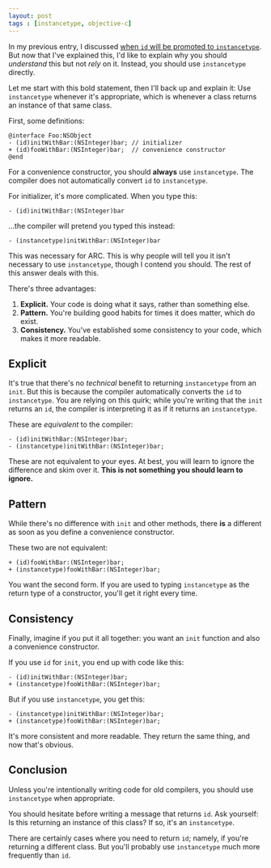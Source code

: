 ```yaml
---
layout: post
tags : [instancetype, objective-c]
---
```


In my previous entry, I discussed [when `id` will be promoted to `instancetype`][1]. But now that I've explained this, I'd like to explain why you should *understand* this but not *rely* on it. Instead, you should use `instancetype` directly.

Let me start with this bold statement, then I'll back up and explain it: Use `instancetype` whenever it's appropriate, which is whenever a class returns an instance of that same class.

First, some definitions:

    @interface Foo:NSObject
    - (id)initWithBar:(NSInteger)bar; // initializer
    + (id)fooWithBar:(NSInteger)bar;  // convenience constructor
    @end

For a convenience constructor, you should **always** use `instancetype`. The compiler does not automatically convert `id` to `instancetype`.

For initializer, it's more complicated. When you type this:

    - (id)initWithBar:(NSInteger)bar

…the compiler will pretend you typed this instead:

    - (instancetype)initWithBar:(NSInteger)bar

This was necessary for ARC. This is why people will tell you it isn't necessary to use `instancetype`, though I contend you should. The rest of this answer deals with this.

There's three advantages:

1. **Explicit.** Your code is doing what it says, rather than something else.
2. **Pattern.** You're building good habits for times it does matter, which do exist.
3. **Consistency.** You've established some consistency to your code, which makes it more readable.

## Explicit ##

It's true that there's no *technical* benefit to returning `instancetype` from an `init`. But this is because the compiler automatically converts the `id` to `instancetype`. You are relying on this quirk; while you're writing that the `init` returns an `id`, the compiler is interpreting it as if it returns an `instancetype`.

These are *equivalent* to the compiler:

    - (id)initWithBar:(NSInteger)bar;
    - (instancetype)initWithBar:(NSInteger)bar;

These are not equivalent to your eyes. At best, you will learn to ignore the difference and skim over it. **This is not something you should learn to ignore.**

## Pattern ##

While there's no difference with `init` and other methods, there **is** a different as soon as you define a convenience constructor.

These two are not equivalent:

    + (id)fooWithBar:(NSInteger)bar;
    + (instancetype)fooWithBar:(NSInteger)bar;

You want the second form. If you are used to typing `instancetype` as the return type of a constructor, you'll get it right every time.

## Consistency ##

Finally, imagine if you put it all together: you want an `init` function and also a convenience constructor.

If you use `id` for `init`, you end up with code like this:

    - (id)initWithBar:(NSInteger)bar;
    + (instancetype)fooWithBar:(NSInteger)bar;

But if you use `instancetype`, you get this:

    - (instancetype)initWithBar:(NSInteger)bar;
    + (instancetype)fooWithBar:(NSInteger)bar;

It's more consistent and more readable. They return the same thing, and now that's obvious.

## Conclusion ##

Unless you're intentionally writing code for old compilers, you should use `instancetype` when appropriate.

You should hesitate before writing a message that returns `id`. Ask yourself: Is this returning an instance of this class? If so, it's an `instancetype`.

There are certainly cases where you need to return `id`; namely, if you're returning a different class. But you'll probably use `instancetype` much more frequently than `id`.

[1]: http://tewha.net/2013/01/when-is-id-promoted-to-instancetype/